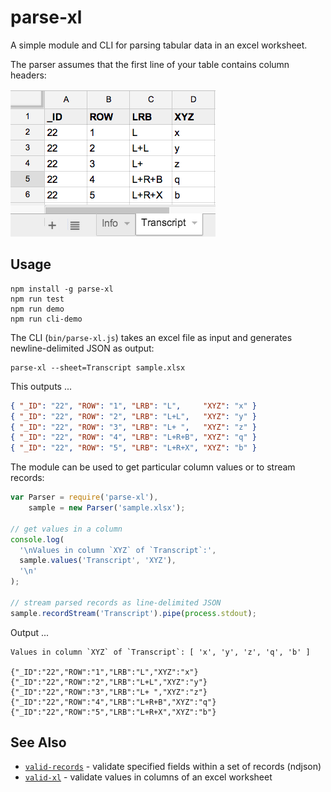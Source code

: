 # parse-xl

A simple module and CLI for parsing tabular data in an excel worksheet.

The parser assumes that the first line of your table contains column headers:

![sample file](sample.png)


## Usage

    npm install -g parse-xl
    npm run test
    npm run demo
    npm run cli-demo

The CLI (`bin/parse-xl.js`) takes an excel file as input and generates newline-delimited JSON as output:

    parse-xl --sheet=Transcript sample.xlsx

This outputs ...

```json
{ "_ID": "22", "ROW": "1", "LRB": "L",     "XYZ": "x" }
{ "_ID": "22", "ROW": "2", "LRB": "L+L",   "XYZ": "y" }
{ "_ID": "22", "ROW": "3", "LRB": "L+ ",   "XYZ": "z" }
{ "_ID": "22", "ROW": "4", "LRB": "L+R+B", "XYZ": "q" }
{ "_ID": "22", "ROW": "5", "LRB": "L+R+X", "XYZ": "b" }
```

The module can be used to get particular column values or to stream records:

```javascript
var Parser = require('parse-xl'),
    sample = new Parser('sample.xlsx');

// get values in a column
console.log(
  '\nValues in column `XYZ` of `Transcript`:', 
  sample.values('Transcript', 'XYZ'), 
  '\n'
);

// stream parsed records as line-delimited JSON
sample.recordStream('Transcript').pipe(process.stdout);
```

Output ...

    Values in column `XYZ` of `Transcript`: [ 'x', 'y', 'z', 'q', 'b' ] 

    {"_ID":"22","ROW":"1","LRB":"L","XYZ":"x"}
    {"_ID":"22","ROW":"2","LRB":"L+L","XYZ":"y"}
    {"_ID":"22","ROW":"3","LRB":"L+ ","XYZ":"z"}
    {"_ID":"22","ROW":"4","LRB":"L+R+B","XYZ":"q"}
    {"_ID":"22","ROW":"5","LRB":"L+R+X","XYZ":"b"}


## See Also

* [`valid-records`](https://github.com/joyrexus/valid-records) - validate
  specified fields within a set of records (ndjson)
* [`valid-xl`](https://github.com/joyrexus/valid-xl) - validate values in
  columns of an excel worksheet
